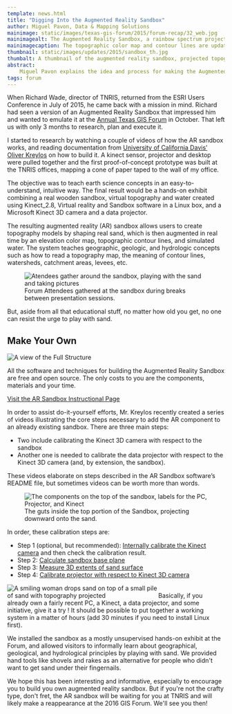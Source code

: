 ```yaml
---
template: news.html
title: "Digging Into the Augmented Reality Sandbox"
author: Miguel Pavon, Data & Mapping Solutions
mainimage: static/images/texas-gis-forum/2015/forum-recap/32_web.jpg
mainimagealt: The Augmented Reality Sandbox, a rainbow spectrum projected onto sand
mainimagecaption: The topographic color map and contour lines are updated in real time as the real sand surface is manipulated, and virtual water flows over the real sand surface realistically. Over the course of the Forum, the sandbox grew trees and some dinosaurs moved in.
thumbnail: static/images/updates/2015/sandbox_th.jpg
thumbalt: A thumbnail of the augmented reality sandbox, projected topography
abstract:
    Miguel Pavon explains the idea and process for making the Augmented Reality Sandbox. Includes links to the original creator's tutorials and open source software.
tags: forum
---
```


When Richard Wade, director of TNRIS, returned from the ESRI Users Conference in July of 2015, he came back with a mission in mind. Richard had seen a version of an Augmented Reality Sandbox that impressed him and wanted to emulate it at the [Annual Texas GIS Forum](2015-gis-forum) in October. That left us with only 3 months to research, plan and execute it.

I started to research by watching a couple of videos of how the AR sandbox works, and reading documentation from [University of California Davis’ Oliver Kreylos](http://idav.ucdavis.edu/~okreylos/ResDev/SARndbox/) on how to build it. A kinect sensor, projector and desktop were pulled together and the first proof-of-concept prototype was built at the TNRIS offices, mapping a cone of paper taped to the wall of my office.

The objective was to teach earth science concepts in an easy-to-understand, intuitive way. The final result would be a hands-on exhibit combining a real wooden sandbox, virtual topography and water created using Kinect_2.8, Virtual reality and Sandbox software in a Linux box, and a Microsoft Kinect 3D camera and a data projector. 

The resulting augmented reality (AR) sandbox allows users to create topography models by shaping real sand, which is then augmented in real time by an elevation color map, topographic contour lines, and simulated water. The system teaches geographic, geologic, and hydrologic concepts such as how to read a topography map, the meaning of contour lines, watersheds, catchment areas, levees, etc.

<figure>
<img class="img-responsive" src="{{m.link('static/images/texas-gis-forum/2015/forum-recap/05_web.jpg')}}" alt="Atendees gather around the sandbox, playing with the sand and taking pictures">
<figcaption>Forum Attendees gathered at the sandbox during breaks between presentation sessions.</figcaption>
</figure>

But, aside from all that educational stuff, no matter how old you get, no one can resist the urge to play with sand.

## Make Your Own
<img class="img-responsive pull-right" src="{{m.link('static/images/updates/2015/sandbox_structure.jpg')}}" alt="A view of the Full Structure">

All the software and techniques for building the Augmented Reality Sandbox are free and open source. The only costs to you are the components, materials and your time.

<a class="btn btn-md btn-danger btn-center" href="http://idav.ucdavis.edu/~okreylos/ResDev/SARndbox/" >Visit the AR Sandbox Instructional Page</a>

In order to assist do-it-yourself efforts, Mr. Kreylos recently created a series of videos illustrating the core steps necessary to add the AR component to an already existing sandbox. There are three main steps: 
- Two include calibrating the Kinect 3D camera with respect to the sandbox
- Another one is needed to calibrate the data projector with respect to the Kinect 3D camera (and, by extension, the sandbox). 

These videos elaborate on steps described in the AR Sandbox software’s README file, but sometimes videos can be worth more than words.

<figure>
  <img class="img-responsive" src="{{m.link('static/images/updates/2015/sandbox_guts.jpg')}}" alt="The components on the top of the sandbox, labels for the PC, Projector, and Kinect">
  <figcaption>The guts inside the top portion of the Sandbox, projecting downward onto the sand.</figcaption>
</figure>

In order, these calibration steps are:

- Step 1 (optional, but recommended): [Internally calibrate the Kinect camera](http://www.youtube.com/watch?v=Qo05LVxdlfo) and then check the calibration result.
- Step 2: [Calculate sandbox base plane](http://www.youtube.com/watch?v=9Lt4J_BErs0)
- Step 3: [Measure 3D extents of sand surface](http://www.youtube.com/watch?v=RmE6tkXoSJw)
- Step 4: [Calibrate projector with respect to Kinect 3D camera](http://www.youtube.com/watch?v=vXkA9gUoSAc)

<img class="img-responsive pull-right" style="max-width: 350px;" src="{{m.link('static/images/texas-gis-forum/2015/forum-recap/15_web.jpg')}}" alt="A smiling woman drops sand on top of a small pile of sand with topography projected">Basically, if you already own a fairly recent PC, a Kinect, a data projector, and some initiative, give it a try ! It should be possible to put together a working system in a matter of hours (add 30 minutes if you need to install Linux first).

We installed the sandbox as a mostly unsupervised hands-on exhibit at the Forum, and allowed visitors to informally learn about geographical, geological, and hydrological principles by playing with sand. We provided hand tools like shovels and rakes as an alternative for people who didn't want to get sand under their fingernails.

We hope this has been interesting and informative, especially to encourage you to build you own augmented reality sandbox. But if you're not the crafty type, don't fret, the AR sandbox will be waiting for you at TNRIS and will likely make a reappearance at the 2016 GIS Forum. We'll see you then!



